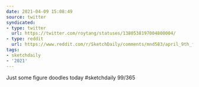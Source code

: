 ```yaml
---
date: 2021-04-09 15:08:49
source: twitter
syndicated:
- type: twitter
  url: https://twitter.com/roytang/statuses/1380538197004800004/
- type: reddit
  url: https://www.reddit.com/r/SketchDaily/comments/mnd583/april_9th_free_draw_friday/gtxtnkn/
tags:
- sketchdaily
- '2021'
---
```


Just some figure doodles today #sketchdaily 99/365